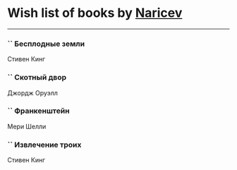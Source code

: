 # Wish list of books by [Naricev](https://plus.google.com/u/0/107090515204537133928/)
---

### `` Бесплодные земли
Стивен Кинг

### `` Скотный двор
Джордж Оруэлл

### `` Франкенштейн
Мери Шелли

### `` Извлечение троих
Стивен Кинг

